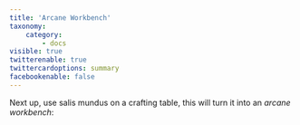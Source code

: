 ```yaml
---
title: 'Arcane Workbench'
taxonomy:
    category:
        - docs
visible: true
twitterenable: true
twittercardoptions: summary
facebookenable: false
---
```


Next up, use salis mundus on a crafting table, this will turn it into an _arcane workbench_:

